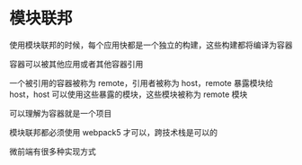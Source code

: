 # 模块联邦

使用模块联邦的时候，每个应用快都是一个独立的构建，这些构建都将编译为容器

容器可以被其他应用或者其他容器引用

一个被引用的容器被称为 remote，引用者被称为 host，remote 暴露模块给 host，host 可以使用这些暴露的模块，这些模块被称为 remote 模块

可以理解为容器就是一个项目

模块联邦都必须使用 webpack5 才可以，跨技术栈是可以的

微前端有很多种实现方式

